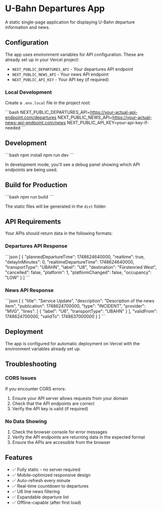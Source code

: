 # U-Bahn Departures App

A static single-page application for displaying U-Bahn departure information and news.

## Configuration

The app uses environment variables for API configuration. These are already set up in your Vercel project:

- `NEXT_PUBLIC_DEPARTURES_API` - Your departures API endpoint
- `NEXT_PUBLIC_NEWS_API` - Your news API endpoint  
- `NEXT_PUBLIC_API_KEY` - Your API key (if required)

### Local Development

Create a `.env.local` file in the project root:

\`\`\`bash
NEXT_PUBLIC_DEPARTURES_API=https://your-actual-api-endpoint.com/departures
NEXT_PUBLIC_NEWS_API=https://your-actual-news-api-endpoint.com/news
NEXT_PUBLIC_API_KEY=your-api-key-if-needed
\`\`\`

## Development

\`\`\`bash
npm install
npm run dev
\`\`\`

In development mode, you'll see a debug panel showing which API endpoints are being used.

## Build for Production

\`\`\`bash
npm run build
\`\`\`

The static files will be generated in the `dist` folder.

## API Requirements

Your APIs should return data in the following formats:

### Departures API Response
\`\`\`json
[
  {
    "plannedDepartureTime": 1748624640000,
    "realtime": true,
    "delayInMinutes": 0,
    "realtimeDepartureTime": 1748624640000,
    "transportType": "UBAHN",
    "label": "U6",
    "destination": "Fürstenried West",
    "cancelled": false,
    "platform": 1,
    "platformChanged": false,
    "occupancy": "LOW"
  }
]
\`\`\`

### News API Response
\`\`\`json
[
  {
    "title": "Service Update",
    "description": "Description of the news item",
    "publication": 1748624700000,
    "type": "INCIDENT",
    "provider": "MVG",
    "lines": [
      {
        "label": "U6",
        "transportType": "UBAHN"
      }
    ],
    "validFrom": 1748624700000,
    "validTo": 1748637000000
  }
]
\`\`\`

## Deployment

The app is configured for automatic deployment on Vercel with the environment variables already set up.

## Troubleshooting

### CORS Issues
If you encounter CORS errors:
1. Ensure your API server allows requests from your domain
2. Check that the API endpoints are correct
3. Verify the API key is valid (if required)

### No Data Showing
1. Check the browser console for error messages
2. Verify the API endpoints are returning data in the expected format
3. Ensure the APIs are accessible from the browser

## Features

- ✅ Fully static - no server required
- ✅ Mobile-optimized responsive design
- ✅ Auto-refresh every minute
- ✅ Real-time countdown to departures
- ✅ U6 line news filtering
- ✅ Expandable departure list
- ✅ Offline-capable (after first load)
